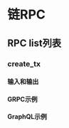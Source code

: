 # 链RPC

<!-- General description - purpose of chain rpc, problem it could solve -->

## RPC list列表

<!-- list rpc -->

### create_tx

<!-- what does it do -->

#### 输入和输出

#### GRPC示例

#### GraphQL示例
<!--stackedit_data:
eyJoaXN0b3J5IjpbMjUyMDAzOTI1LDY1ODAxOTU3Ml19
-->